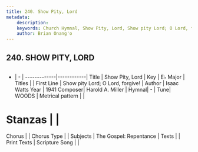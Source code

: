```yaml
---
title: 240. Show Pity, Lord
metadata:
    description: 
    keywords: Church Hymnal, Show Pity, Lord, Show pity Lord; O Lord, forgive!, 
    author: Brian Onang'o
---
```



## 240. SHOW PITY, LORD

```txt

```

- |   -  |
-------------|------------|
Title | Show Pity, Lord |
Key | E♭ Major |
Titles |  |
First Line | Show pity Lord; O Lord, forgive! |
Author | Isaac Watts
Year | 1941
Composer| Harold A. Miller |
Hymnal|  - |
Tune| WOODS |
Metrical pattern | |
# Stanzas |  |
Chorus |  |
Chorus Type |  |
Subjects | The Gospel: Repentance |
Texts |  |
Print Texts | 
Scripture Song |  |
  
